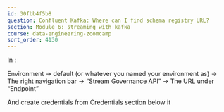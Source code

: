 ```yaml
---
id: 30fbb4f5b8
question: Confluent Kafka: Where can I find schema registry URL?
section: Module 6: streaming with kafka
course: data-engineering-zoomcamp
sort_order: 4130
---
```


In :

Environment → default (or whatever you named your environment as) → The right navigation bar →  “Stream Governance API” →  The URL under “Endpoint”

And create credentials from Credentials section below it

